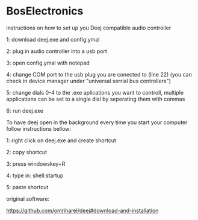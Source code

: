 # BosElectronics
instructions on how to set up you Deej compatible audio controller


1: download deej.exe and config.ymal 

2: plug in audio controller into a usb port

3: open config.ymal with notepad

4: change COM port to the usb plug you are conected to (line 22)
(you can check in device manager under "universal serrial bus controllers")

5: change dials 0-4 to the .exe aplications you want to controll, multiple applications can be set to a single dial by seperating them with commas 

6: run deej.exe



To have deej open in the background every time you start your computer follow instructions bellow:

1: right click on deej.exe and create shortcut

2: copy shortcut

3: press windowskey+R

4: type in: shell:startup

5: paste shortcut



original software:

https://github.com/omriharel/deej#download-and-installation
